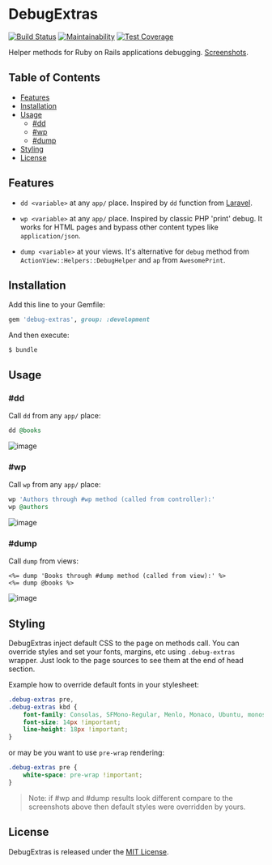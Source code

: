 # DebugExtras 
[![Build Status](https://travis-ci.org/vavgustov/debug-extras.svg?branch=master)](https://travis-ci.org/vavgustov/debug-extras) 
[![Maintainability](https://api.codeclimate.com/v1/badges/63067512ae858df2a5b3/maintainability)](https://codeclimate.com/github/vavgustov/debug-extras/maintainability) 
[![Test Coverage](https://api.codeclimate.com/v1/badges/63067512ae858df2a5b3/test_coverage)](https://codeclimate.com/github/vavgustov/debug-extras/test_coverage)

Helper methods for Ruby on Rails applications debugging. [Screenshots](https://github.com/vavgustov/debug-extras#usage).

## Table of Contents
- [Features](#features)
- [Installation](#installation)
- [Usage](#usage)
    - [#dd](#dd)
    - [#wp](#wp)
    - [#dump](#dump)
- [Styling](#styling)
- [License](#license)

## Features
* `dd <variable>` at any `app/` place. Inspired by `dd` function from 
[Laravel](https://laravel.com/).

* `wp <variable>` at any `app/` place. Inspired by classic PHP 'print' debug. 
It works for HTML pages and bypass other content types like `application/json`.

* `dump <variable>` at your views. It's alternative for `debug` method from 
`ActionView::Helpers::DebugHelper` and `ap` from `AwesomePrint`.

## Installation

Add this line to your Gemfile:

```ruby
gem 'debug-extras', group: :development
```

And then execute:

    $ bundle

## Usage

### #dd

Call `dd` from any `app/` place:

```ruby
dd @books
```

![image](https://user-images.githubusercontent.com/312873/35333798-26e3f95e-0121-11e8-86e1-4e0d5bd1b068.png)

### #wp

Call `wp` from any `app/` place:

```ruby
wp 'Authors through #wp method (called from controller):'
wp @authors
```

![image](https://user-images.githubusercontent.com/312873/35333801-271a9c0c-0121-11e8-91d5-740706150c32.png)

### #dump

Call `dump` from views:

```erb
<%= dump 'Books through #dump method (called from view):' %>
<%= dump @books %>
```

![image](https://user-images.githubusercontent.com/312873/35333799-26ffefba-0121-11e8-8021-a5faa62e6953.png)

## Styling

DebugExtras inject default CSS to the page on methods call. You can override styles and 
set your fonts, margins, etc using `.debug-extras` wrapper. Just look to the page sources to see 
them at the end of head section.

Example how to override default fonts in your stylesheet:
```css
.debug-extras pre,
.debug-extras kbd {
    font-family: Consolas, SFMono-Regular, Menlo, Monaco, Ubuntu, monospace !important;
    font-size: 14px !important;
    line-height: 18px !important;
}
```
or may be you want to use `pre-wrap` rendering:
```css
.debug-extras pre {
    white-space: pre-wrap !important;
}
```
>Note: if #wp and #dump results look different compare to the screenshots above then default 
styles were overridden by yours. 

## License

DebugExtras is released under the [MIT License](https://opensource.org/licenses/MIT).
